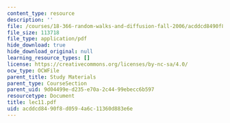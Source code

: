 ```yaml
---
content_type: resource
description: ''
file: /courses/18-366-random-walks-and-diffusion-fall-2006/acddcd8490f8d0594a6c11360d883e6e_lec11.pdf
file_size: 113718
file_type: application/pdf
hide_download: true
hide_download_original: null
learning_resource_types: []
license: https://creativecommons.org/licenses/by-nc-sa/4.0/
ocw_type: OCWFile
parent_title: Study Materials
parent_type: CourseSection
parent_uid: 9d04499e-d235-e70a-2c44-99ebecc6b597
resourcetype: Document
title: lec11.pdf
uid: acddcd84-90f8-d059-4a6c-11360d883e6e
---
```

